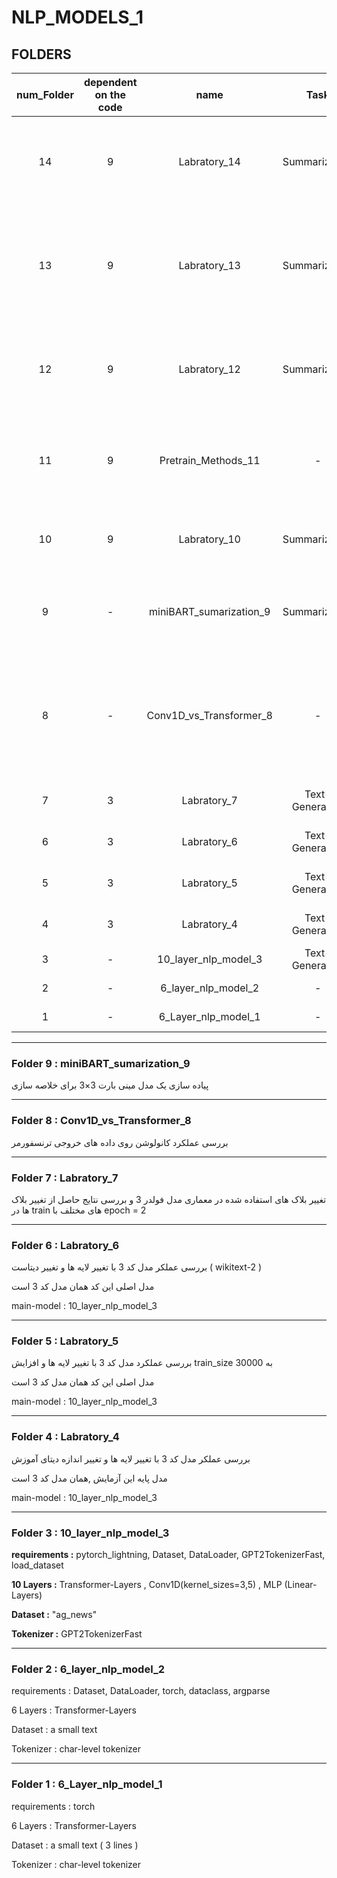 # NLP_MODELS_1
## FOLDERS


| num_Folder |dependent on the code| name | Task | Model-Type | توضیحات | 
|:-----:|:--:|:------------------------:|:---:|:-----:|:---------------------------------------------------------:|
| 14 | 9 | Labratory_14 | Summarization | Seq2Seq (BART) |  generate ارزیابی مدل حاصل از لابراتوری 13 و تعریف متد  |
| 13 | 9 | Labratory_13 | Summarization | Seq2Seq (BART) | بررسی عملکرد مدل کد 9 با پیش آموزش و اموزش دوباره مدل لابراتوری 12 |
| 12 | 9 | Labratory_12 | Summarization | Seq2Seq (BART) | بررسی عملکرد مدل کد 9 با پیش آموزش با متدهای فایل 11 |
| 11 | 9 | Pretrain_Methods_11 | - | - | معرفی متدهای پیش آموزش و استفاده از آنها در کد 12 |
| 10 | 9 | Labratory_10 | Summarization | Seq2Seq (BART) | بررسی عملکرد مدل کد 9 با یک سری تغییرات |
| 9 | - | miniBART_sumarization_9 | Summarization | Seq2Seq (BART) | پیاده سازی یک مدل مینی بارت 3×3 برای خلاصه سازی |
| 8 | - | Conv1D_vs_Transformer_8 | - | - | مقایسه داده های خروجی ترنسفورمر با کانولوشن یک بعدی و بدون کانولوشن یک بعدی |
| 7 | 3 | Labratory_7  | Text-Generation | Causal | بررسی عملکرد مدل کد 3 |
| 6 | 3 | Labratory_6  | Text-Generation | Causal | بررسی عملکرد مدل کد 3 |
| 5 | 3 | Labratory_5           | Text-Generation | Causal | بررسی عملکرد مدل کد 3 |
| 4 | 3 | Labratory_4           | Text-Generation | Causal | بررسی عملکرد مدل کد 3 |
| 3 | - | 10_layer_nlp_model_3           | Text-Generation | Causal | مدل زبانی 10 لایه |
| 2 | - | 6_layer_nlp_model_2           | - | Causal | مدل زبانی 6 لایه |
| 1 | - | 6_Layer_nlp_model_1 | - | Causal | مدل زبانی 6 لایه  |

---
### Folder 9 : miniBART_sumarization_9
پیاده سازی یک مدل مینی بارت 3×3 برای خلاصه سازی 

---
### Folder 8 : Conv1D_vs_Transformer_8
بررسی عملکرد کانولوشن روی داده های خروجی ترنسفورمر

---
### Folder 7 : Labratory_7

تغییر بلاک های استفاده شده در معماری مدل فولدر 3 و بررسی نتایج حاصل از تغییر بلاک ها در train های مختلف با epoch = 2

---
### Folder 6 : Labratory_6
بررسی عملکر مدل کد 3 با تغییر لایه ها و تغییر دیتاست ( wikitext-2 )


مدل اصلی این کد همان مدل کد 3 است

main-model : 10_layer_nlp_model_3  

---
### Folder 5 : Labratory_5
بررسی عملکرد مدل کد 3 با تغییر لایه ها و افزایش train_size به 30000 


مدل اصلی این کد همان مدل کد 3 است

main-model : 10_layer_nlp_model_3   

---
### Folder 4 : Labratory_4
بررسی عملکر مدل کد 3 با تغییر لایه ها و تغییر اندازه دیتای آموزش 

مدل پایه این آزمایش ,همان مدل کد 3 است

main-model : 10_layer_nlp_model_3

---
### Folder 3 : 10_layer_nlp_model_3

__requirements :__
pytorch_lightning, Dataset, DataLoader, GPT2TokenizerFast, load_dataset

__10 Layers :__ 
Transformer-Layers , Conv1D(kernel_sizes=3,5) , MLP (Linear-Layers)

__Dataset :__ "ag_news"

__Tokenizer :__ GPT2TokenizerFast

---
### Folder 2 : 6_layer_nlp_model_2

requirements : Dataset, DataLoader, torch, dataclass, argparse

6 Layers : Transformer-Layers

Dataset : a small text

Tokenizer : char-level tokenizer

---
### Folder 1 : 6_Layer_nlp_model_1  

requirements : torch

6 Layers : Transformer-Layers

Dataset : a small text ( 3 lines )

Tokenizer : char-level tokenizer
